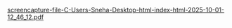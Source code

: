 [screencapture-file-C-Users-Sneha-Desktop-html-index-html-2025-10-01-12_46_12.pdf](https://github.com/user-attachments/files/23112645/screencapture-file-C-Users-Sneha-Desktop-html-index-html-2025-10-01-12_46_12.pdf)
